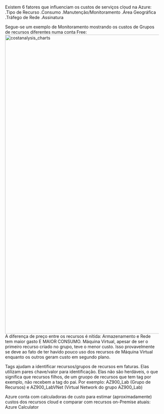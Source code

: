 Existem 6 fatores que influenciam os custos de serviços cloud na Azure:
  .Tipo de Recurso
  .Consumo
  .Manutenção/Monitoramento
  .Área Geográfica
  .Tráfego de Rede
  .Assinatura

Segue-se um exemplo de Monitoramento mostrando os custos de Grupos de recursos diferentes numa conta Free:
  <img width="1420" height="980" alt="costanalysis_charts" src="https://github.com/user-attachments/assets/65b09f66-b07b-43a5-8099-c2f49e8dd77d" />
A diferença de preço entre os recursos é nítida:
Armazenamento e Rede tem maior gasto E MAIOR CONSUMO.
Máquina Virtual, apesar de ser o primeiro recurso criado no grupo, teve o menor custo. 
Isso provavelmente se deve ao fato de ter havido pouco uso dos recursos de Máquina Virtual enquanto os outros geram custo em segundo plano.

Tags ajudam a identificar recursos/grupos de recursos em faturas. Elas utilizam pares chave/valor para identificação.
Elas não são herdáveis, o que significa que recursos filhos, de um gruopo de recursos que tem tag por exemplo, não recebem a tag do pai.
Por exemplo: AZ900_Lab (Grupo de Recursos) e AZ900_LabVNet (Virtual Network do grupo AZ900_Lab)

Azure conta com calculadoras de custo para estimar (aproximadamente) custos dos recursos cloud e comparar com recursos on-Premise atuais:
Azure Calculator
